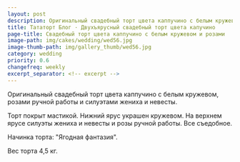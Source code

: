 ```yaml
---
layout: post
description: Оригинальный свадебный торт цвета каппучино с белым кружевом силуэтами и розами ручной работы.
title: Тататорт Блог · Двухъярусный свадебный торт цвета капучино
page-title: Свадебный торт цвета каппучино с белым кружевом и розами
image-path: img/cakes/wedding/wed56.jpg
image-thumb-path: img/gallery_thumb/wed56.jpg
category: wedding
priority: 0.6
changefreq: weekly
excerpt_separator: <!-- excerpt -->
---
```


Оригинальный свадебный торт цвета каппучино с белым кружевом, розами ручной работы и силуэтами жениха и невесты.

<!-- excerpt -->

Торт покрыт мастикой. Нижний ярус украшен кружевом. На верхнем ярусе силуэты жениха и невесты и розы ручной работы.
Все съедобное.

Начинка торта: "Ягодная фантазия".

Вес торта 4,5 кг.